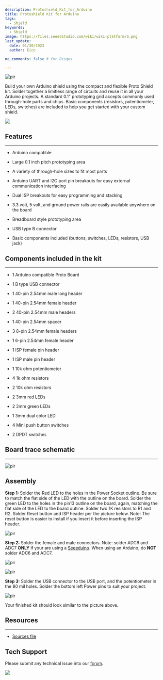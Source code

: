 ```yaml
---
description: Protoshield_Kit_for_Arduino
title: Protoshield Kit for Arduino
tags:
  - Shield
keywords:
  - Shield
image: https://files.seeedstudio.com/wiki/wiki-platform/S.png
last_update:
  date: 01/30/2023  
  author: Eico 

no_comments: false # for Disqus

---
```


<p style={{textAlign: 'center'}}><img src="https://files.seeedstudio.com/wiki/Protoshield_Kit_for_Arduino/img/ProtoShield.jpg" alt="pir" width={600} height="auto" /></p>

Build your own Arduino shield using the compact and flexible Proto Shield kit. Solder together a limitless range of circuits and reuse it in all your Arduino projects. A standard 0.1" prototyping grid accepts commonly used through-hole parts and chips. Basic components (resistors, potentiometer, LEDs, switches) are included to help you get started with your custom shield.

<p style={{textAlign: 'center'}}><a href="https://www.seeedstudio.com/Protoshield-Kit-for-Arduino-p-318.html" target="_blank"><img src="https://files.seeedstudio.com/wiki/Seeed-WiKi/docs/images/300px-Get_One_Now_Banner-ragular.png" /></a></p>

##   Features
---
*   Arduino compatible

*   Large 0.1 inch pitch prototyping area

*   A variety of through-hole sizes to fit most parts

*   Arduino UART and I2C port pin breakouts for easy external communication interfacing

*   Dual ISP breakouts for easy programming and stacking

*   3.3 volt, 5 volt, and ground power rails are easily available anywhere on the board

*   Breadboard style prototyping area

*   USB type B connector

*   Basic components included (buttons, switches, LEDs, resistors, USB jack)


##  Components included in the kit
---
*   1 Arduino compatible Proto Board

*   1 B type USB connector

*   1 40-pin 2.54mm male long header

*   1 40-pin 2.54mm female header

*   2 40-pin 2.54mm male headers

*   1 40-pin 2.54mm spacer

*   3 8-pin 2.54mm female headers

*   1 6-pin 2.54mm female header

*   1 ISP female pin header

*   1 ISP male pin header

*   1 10k ohm potentiometer

*   4 1k ohm resistors

*   2 10k ohm resistors

*   2 3mm red LEDs

*   2 3mm green LEDs

*   1 3mm dual color LED

*   4 Mini push button switches

*   2 DPDT switches

##  Board trace schematic
---

<p style={{textAlign: 'center'}}><img src="https://files.seeedstudio.com/wiki/Protoshield_Kit_for_Arduino/img/ProtoShield_Kit.png" alt="pir" width={600} height="auto" /></p>

##  Assembly

**Step 1:** Solder the Red LED to the holes in the Power Socket outline. Be sure to match the flat side of the LED with the outline on the board. Solder the green LED to the holes in the pin13 outline on the board, again, matching the flat side of the LED to the board outline. Solder two 1K resistors to R1 and R2. Solder Reset button and ISP header per the picture below. Note: The reset button is easier to install if you insert it before inserting the ISP header.

<p style={{textAlign: 'center'}}><img src="https://files.seeedstudio.com/wiki/Protoshield_Kit_for_Arduino/img/Step1.jpg" alt="pir" width={600} height="auto" /></p>

**Step 2:** Solder the female and male connectors. Note: solder ADC6 and ADC7 **ONLY** if your are using a [Seeeduino](https://www.seeedstudio.com/depot/index.php?main_page=advanced_search_result&amp;search_in_description=0&amp;zenid=15c0e10e2d81d5481f863ae4eaaf7ca1&amp;keyword=seeeduino&amp;x=0&amp;y=0). When using an Arduino, do **NOT** solder ADC6 and ADC7.

<p style={{textAlign: 'center'}}><img src="https://files.seeedstudio.com/wiki/Protoshield_Kit_for_Arduino/img/Step2.jpg" alt="pir" width={600} height="auto" /></p>
<p style={{textAlign: 'center'}}><img src="https://files.seeedstudio.com/wiki/Protoshield_Kit_for_Arduino/img/Step22.jpg" alt="pir" width={600} height="auto" /></p>


**Step 3:** Solder the USB connector to the USB port, and the potentiometer in the 80 mil holes. Solder the bottom left Power pins to suit your project.

<p style={{textAlign: 'center'}}><img src="https://files.seeedstudio.com/wiki/Protoshield_Kit_for_Arduino/img/Step3.jpg" alt="pir" width={600} height="auto" /></p>

Your finished kit should look similar to the picture above.


##   Resources
---
*   [Sources file](https://files.seeedstudio.com/wiki/Protoshield_Kit_for_Arduino/res/ProtoShield.brd)

## Tech Support
Please submit any technical issue into our [forum](https://forum.seeedstudio.com/). 
<br />
<p style={{textAlign: 'center'}}><a href="https://www.seeedstudio.com/act-4.html?utm_source=wiki&utm_medium=wikibanner&utm_campaign=newproducts" target="_blank"><img src="https://files.seeedstudio.com/wiki/Wiki_Banner/new_product.jpg" /></a></p>